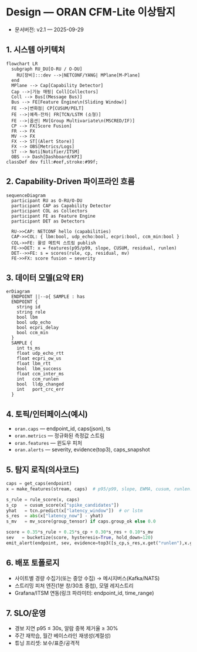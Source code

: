 # Design — ORAN CFM-Lite 이상탐지
- 문서버전: v2.1 — 2025-09-29


## 1. 시스템 아키텍처

```mermaid
flowchart LR
  subgraph RU_DU[O-RU / O-DU]
    RU[장비]:::dev -->|NETCONF/YANG| MPlane[M-Plane]
  end
  MPlane --> Cap[Capability Detector]
  Cap -->|기능 매핑| Coll[Collectors]
  Coll --> Bus[(Message Bus)]
  Bus --> FE[Feature Engine\n(Sliding Window)]
  FE -->|변화점| CP[CUSUM/PELT]
  FE -->|예측-잔차| FR[TCN/LSTM (소형)]
  FE -->|옵션| MV[Group Multivariate\n(MSCRED/IF)]
  CP --> FX[Score Fusion]
  FR --> FX
  MV --> FX
  FX --> ST[(Alert Store)]
  FX --> OBS[Metrics/Logs]
  ST --> Noti[Notifier/ITSM]
  OBS --> Dash[Dashboard/KPI]
classDef dev fill:#eef,stroke:#99f;
```

## 2. Capability-Driven 파이프라인 흐름

```mermaid
sequenceDiagram
  participant RU as O-RU/O-DU
  participant CAP as Capability Detector
  participant COL as Collectors
  participant FE as Feature Engine
  participant DET as Detectors

  RU->>CAP: NETCONF hello (capabilities)
  CAP->>COL: { lbm:bool, udp_echo:bool, ecpri:bool, ccm_min:bool }
  COL->>FE: 활성 메트릭 스트림 publish
  FE->>DET: x = features(p95/p99, slope, CUSUM, residual, runlen)
  DET-->>FE: s = scores(rule, cp, residual, mv)
  FE->>FX: score fusion → severity
```

## 3. 데이터 모델(요약 ER)

```mermaid
erDiagram
  ENDPOINT ||--o{ SAMPLE : has
  ENDPOINT {
    string id
    string role
    bool lbm
    bool udp_echo
    bool ecpri_delay
    bool ccm_min
  }
  SAMPLE {
    int ts_ms
    float udp_echo_rtt
    float ecpri_ow_us
    float lbm_rtt
    bool  lbm_success
    float ccm_inter_ms
    int   ccm_runlen
    bool  lldp_changed
    int   port_crc_err
  }
```

## 4. 토픽/인터페이스(예시)
- `oran.caps` — endpoint_id, caps(json), ts
- `oran.metrics` — 정규화된 측정값 스트림
- `oran.features` — 윈도우 피처
- `oran.alerts` — severity, evidence(top3), caps_snapshot

## 5. 탐지 로직(의사코드)

```python
caps = get_caps(endpoint)
x = make_features(stream, caps)  # p95/p99, slope, EWMA, cusum, runlen...

s_rule = rule_score(x, caps)
s_cp   = cusum_score(x["spike_candidates"])
yhat   = tcn.predict(x["latency_window"])  # or lstm
s_res  = abs(x["latency_now"] - yhat)
s_mv   = mv_score(group_tensor) if caps.group_ok else 0.0

score = 0.35*s_rule + 0.25*s_cp + 0.30*s_res + 0.10*s_mv
sev   = bucketize(score, hysteresis=True, hold_down=120)
emit_alert(endpoint, sev, evidence=top3([s_cp,s_res,x.get("runlen"),x.get("delta_p99")]), caps=caps)
```

## 6. 배포 토폴로지
- 사이트별 경량 수집기(또는 중앙 수집) → 메시지버스(Kafka/NATS)
- 스트리밍 피처 엔진(1분 창/30초 중첩), 모델 레지스트리
- Grafana/ITSM 연동(링크 파라미터: endpoint_id, time_range)

## 7. SLO/운영
- 경보 지연 p95 ≤ 30s, 알람 중복 제거율 ≥ 30%
- 주간 재학습, 월간 베이스라인 재생성(계절성)
- 튜닝 프리셋: 보수/표준/공격적
